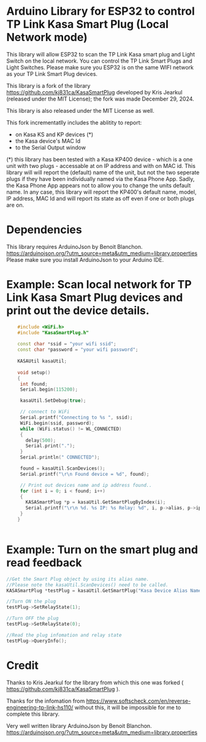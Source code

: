 # Arduino Library for ESP32 to control TP Link Kasa Smart Plug (Local Network mode)
 This library will allow ESP32 to scan the TP Link Kasa smart plug and Light Switch on the local network.
 You can control the TP Link Smart Plugs and Light Switches. Please make sure you ESP32 is on the same
 WIFI network as your TP Link Smart Plug devices.
 
 This library is a fork of the library https://github.com/kj831ca/KasaSmartPlug developed by Kris Jearkul (released under the MIT License); the fork was made December 29, 2024.
 
 This library is also released under the MIT License as well.

 This fork incrementatlly includes the ablitity to report:
 - on Kasa KS and KP devices (*)
 - the Kasa device's MAC Id
 - to the Serial Output window

 (*) this library has been tested with a Kasa KP400 device - which is a one unit with two plugs - accessable at on IP address and with on MAC id. This library will will report the (default) name of the unit, but not the two seperate plugs if they have been individually named via the Kasa Phone App.  Sadly, the Kasa Phone App appears not to allow you to change the units default name. In any case, this library will report the KP400's default name, model, IP address, MAC Id and will report its state as off even if one or both plugs are on.
 
 # Dependencies
 This library requires ArduinoJson by Benoit Blanchon. 
 https://arduinojson.org/?utm_source=meta&utm_medium=library.properties
 Please make sure you install ArduinoJson to your Arduino IDE.
 
 
 # Example: Scan local network for TP Link Kasa Smart Plug devices and print out the device details.
 ~~~c++
     #include <WiFi.h>
     #include "KasaSmartPlug.h"
     
     const char *ssid = "your wifi ssid";
     const char *password = "your wifi password";
     
     KASAUtil kasaUtil;
     
     void setup()
     {
      int found;
      Serial.begin(115200);

      kasaUtil.SetDebug(true);

      // connect to WiFi
      Serial.printf("Connecting to %s ", ssid);
      WiFi.begin(ssid, password);
      while (WiFi.status() != WL_CONNECTED)
      {
        delay(500);
        Serial.print(".");
      }
      Serial.println(" CONNECTED");

      found = kasaUtil.ScanDevices();
      Serial.printf("\r\n Found device = %d", found);

      // Print out devices name and ip address found..
      for (int i = 0; i < found; i++)
      {
        KASASmartPlug *p = kasaUtil.GetSmartPlugByIndex(i);
        Serial.printf("\r\n %d. %s IP: %s Relay: %d", i, p->alias, p->ip_address, p->mac, p->state);  
      } 
     }
     
 ~~~
 
 # Example: Turn on the smart plug and read feedback
 
 ~~~c++
 //Get the Smart Plug object by using its alias name. 
 //Please note the kasaUtil.ScanDevices() need to be called.
 KASASmartPlug *testPlug = kasaUtil.GetSmartPlug("Kasa Device Alias Name");
 
 //Turn ON the plug
 testPlug->SetRelayState(1);
 
 //Turn OFF the plug
 testPlug->SetRelayState(0);
 
 //Read the plug infomation and relay state
 testPlug->QueryInfo();
 ~~~
 
 # Credit

 Thanks to Kris Jearkul for the library from which this one was forked ( https://github.com/kj831ca/KasaSmartPlug ).
  
 Thanks for the infomation from https://www.softscheck.com/en/reverse-engineering-tp-link-hs110/
 without this, it will be impossible for me to complete this library.
 
 Very well written library ArduinoJson by Benoit Blanchon. https://arduinojson.org/?utm_source=meta&utm_medium=library.properties 
 
